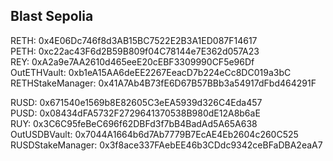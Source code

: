 ## Blast Sepolia

RETH: 0x4E06Dc746f8d3AB15BC7522E2B3A1ED087F14617  
PETH: 0xc22ac43F6d2B59B809f04C78144e7E362d057A23  
REY: 0xA2a9e7AA2610d465eeE20cEBF3309990CF5e96Df  
OutETHVault: 0xb1eA15AA6deEE2267EeacD7b224eCc8DC019a3bC  
RETHStakeManager: 0x41A7Ab4B73fE6D67B57BBb3a54917dFbd464291F

RUSD: 0x671540e1569b8E82605C3eEA5939d326C4Eda457  
PUSD: 0x08434dFA5732F2729641370538B980dE12A8b6aE  
RUY: 0x3C6C95feBeC696f62DBFd3f7bB4BadAd5A65A638  
OutUSDBVault: 0x7044A1664b6d7Ab7779B7EcAE4Eb2604c260C525  
RUSDStakeManager: 0x3f8ace337FAebEE46b3CDdc9342ceBFaDBA2eaA7
